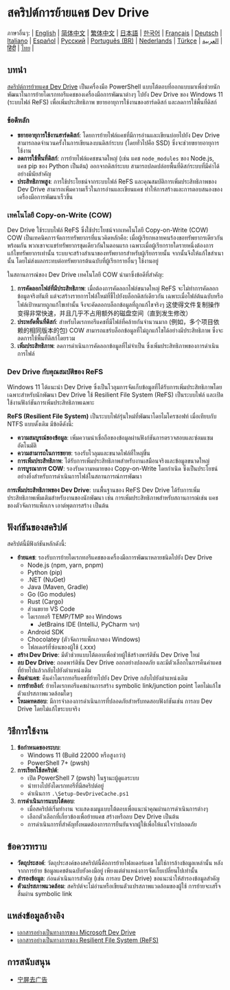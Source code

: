 # สคริปต์การย้ายแคช Dev Drive

ภาษาอื่นๆ:
| [English](README.en-us.md) | [简体中文](README.zh-cn.md) | [繁体中文](README.zh-tw.md) | [日本語](README.ja-jp.md) | [한국어](README.ko-kr.md) | [Français](README.fr-fr.md) | [Deutsch](README.de-de.md) | [Italiano](README.it-it.md) | [Español](README.es-es.md) | [Русский](README.ru-ru.md) | [Português (BR)](README.pt-br.md) | [Nederlands](README.nl-nl.md) | [Türkçe](README.tr-tr.md) | [العربية](README.ar-sa.md) | [हिंदी](README.hi-in.md) | [ไทย](README.th-th.md) |

## บทนำ

[สคริปต์การย้ายแคช Dev Drive](https://github.com/jqknono/migrate-to-win11-dev-drive) เป็นเครื่องมือ PowerShell แบบโต้ตอบที่ออกแบบมาเพื่อช่วยนักพัฒนาในการย้ายไดเรกทอรีแคชของเครื่องมือการพัฒนาต่างๆ ไปยัง Dev Drive ของ Windows 11 (ระบบไฟล์ ReFS) เพื่อเพิ่มประสิทธิภาพ ขยายอายุการใช้งานของฮาร์ดดิสก์ และลดการใช้พื้นที่ดิสก์

### ข้อดีหลัก

- **ขยายอายุการใช้งานฮาร์ดดิสก์**: โดยการย้ายไฟล์แคชที่มีการอ่านและเขียนบ่อยไปยัง Dev Drive สามารถลดจำนวนครั้งในการเขียนลงบนดิสก์ระบบ (โดยทั่วไปคือ SSD) ซึ่งจะช่วยขยายอายุการใช้งาน
- **ลดการใช้พื้นที่ดิสก์**: การย้ายไฟล์แคชขนาดใหญ่ (เช่น แคช `node_modules` ของ Node.js, แคช pip ของ Python เป็นต้น) ออกจากดิสก์ระบบ สามารถปลดปล่อยพื้นที่ดิสก์ระบบที่มีค่าได้อย่างมีนัยสำคัญ
- **ประสิทธิภาพสูง**: การใช้ประโยชน์จากระบบไฟล์ ReFS และคุณสมบัติการเพิ่มประสิทธิภาพของ Dev Drive สามารถเพิ่มความเร็วในการอ่านและเขียนแคช ทำให้การสร้างและการตอบสนองของเครื่องมือการพัฒนาเร็วขึ้น

### เทคโนโลยี Copy-on-Write (COW)

Dev Drive ใช้ระบบไฟล์ ReFS ซึ่งใช้ประโยชน์จากเทคโนโลยี Copy-on-Write (COW) COW เป็นเทคนิคการจัดการทรัพยากรที่แนวคิดหลักคือ: เมื่อผู้เรียกหลายคนร้องขอทรัพยากรเดียวกันพร้อมกัน พวกเขาจะแชร์ทรัพยากรชุดเดียวกันในตอนแรก เฉพาะเมื่อผู้เรียกรายใดรายหนึ่งต้องการแก้ไขทรัพยากรเท่านั้น ระบบจะสร้างสำเนาของทรัพยากรสำหรับผู้เรียกรายนั้น จากนั้นจึงให้แก้ไขสำเนานั้น โดยไม่ส่งผลกระทบต่อทรัพยากรต้นฉบับที่ผู้เรียกรายอื่นๆ ใช้งานอยู่

ในสถานการณ์ของ Dev Drive เทคโนโลยี COW นำมาซึ่งข้อดีที่สำคัญ:

1.  **การคัดลอกไฟล์ที่มีประสิทธิภาพ**: เมื่อต้องการคัดลอกไฟล์ขนาดใหญ่ ReFS จะไม่ทำการคัดลอกข้อมูลจริงทันที แต่จะสร้างรายการไฟล์ใหม่ที่ชี้ไปยังบล็อกดิสก์เดียวกัน เฉพาะเมื่อไฟล์ต้นฉบับหรือไฟล์เป้าหมายถูกแก้ไขเท่านั้น จึงจะคัดลอกบล็อกข้อมูลที่ถูกแก้ไขจริงๆ 这使得文件复制操作变得非常快速，并且几乎不占用额外的磁盘空间（直到发生修改）
2.  **ประหยัดพื้นที่ดิสก์**: สำหรับไดเรกทอรีแคชที่มีไฟล์ที่คล้ายกันจำนวนมาก (例如，多个项目依赖的相同版本的包) COW สามารถแชร์บล็อกข้อมูลที่ไม่ถูกแก้ไขได้อย่างมีประสิทธิภาพ ซึ่งจะลดการใช้พื้นที่ดิสก์โดยรวม
3.  **เพิ่มประสิทธิภาพ**: ลดการดำเนินการคัดลอกข้อมูลที่ไม่จำเป็น ซึ่งเพิ่มประสิทธิภาพของการดำเนินการไฟล์

### Dev Drive กับคุณสมบัติของ ReFS

Windows 11 ได้แนะนำ Dev Drive ซึ่งเป็นโวลุมการจัดเก็บข้อมูลที่ได้รับการเพิ่มประสิทธิภาพโดยเฉพาะสำหรับนักพัฒนา Dev Drive ใช้ Resilient File System (ReFS) เป็นระบบไฟล์ และเปิดใช้งานฟังก์ชันการเพิ่มประสิทธิภาพเฉพาะ

**ReFS (Resilient File System)** เป็นระบบไฟล์รุ่นใหม่ที่พัฒนาโดยไมโครซอฟท์ เมื่อเทียบกับ NTFS แบบดั้งเดิม มีข้อดีดังนี้:

- **ความสมบูรณ์ของข้อมูล**: เพิ่มความน่าเชื่อถือของข้อมูลผ่านฟังก์ชันการตรวจสอบและซ่อมแซมอัตโนมัติ
- **ความสามารถในการขยาย**: รองรับโวลุมและขนาดไฟล์ที่ใหญ่ขึ้น
- **การเพิ่มประสิทธิภาพ**: ได้รับการเพิ่มประสิทธิภาพสำหรับงานเสมือนจริงและข้อมูลขนาดใหญ่
- **การบูรณาการ COW**: รองรับความหมายของ Copy-on-Write โดยกำเนิด ซึ่งเป็นประโยชน์อย่างยิ่งสำหรับการดำเนินการไฟล์ในสถานการณ์การพัฒนา

**การเพิ่มประสิทธิภาพของ Dev Drive**: บนพื้นฐานของ ReFS Dev Drive ได้รับการเพิ่มประสิทธิภาพเพิ่มเติมสำหรับงานของนักพัฒนา เช่น การเพิ่มประสิทธิภาพสำหรับสถานการณ์เช่น แคชของตัวจัดการแพ็กเกจ เอาต์พุตการสร้าง เป็นต้น

## ฟังก์ชันของสคริปต์

สคริปต์นี้มีฟังก์ชันหลักดังนี้:

- **ย้ายแคช**: รองรับการย้ายไดเรกทอรีแคชของเครื่องมือการพัฒนาหลายชนิดไปยัง Dev Drive
  - Node.js (npm, yarn, pnpm)
  - Python (pip)
  - .NET (NuGet)
  - Java (Maven, Gradle)
  - Go (Go modules)
  - Rust (Cargo)
  - ส่วนขยาย VS Code
  - ไดเรกทอรี TEMP/TMP ของ Windows
    - JetBrains IDE (IntelliJ, PyCharm ฯลฯ)
  - Android SDK
  - Chocolatey (ตัวจัดการแพ็กเกจของ Windows)
  - โฟลเดอร์ที่ซ่อนของผู้ใช้ (.xxx)
- **สร้าง Dev Drive**: มีตัวช่วยแบบโต้ตอบเพื่อช่วยผู้ใช้สร้างพาร์ติชัน Dev Drive ใหม่
- **ลบ Dev Drive**: ถอดพาร์ติชัน Dev Drive ออกอย่างปลอดภัย และมีตัวเลือกในการคืนค่าแคชที่ย้ายไปแล้วกลับไปยังตำแหน่งเดิม
- **คืนค่าแคช**: คืนค่าไดเรกทอรีแคชที่ย้ายไปยัง Dev Drive กลับไปยังตำแหน่งเดิม
- **การย้ายลิงก์**: ย้ายไดเรกทอรีแคชผ่านการสร้าง symbolic link/junction point โดยไม่แก้ไขตัวแปรสภาพแวดล้อมใดๆ
- **โหมดทดสอบ**: มีการจำลองการดำเนินการที่ปลอดภัยสำหรับทดสอบฟังก์ชันเช่น การลบ Dev Drive โดยไม่แก้ไขระบบจริง

## วิธีการใช้งาน

1.  **ข้อกำหนดของระบบ**:
    - Windows 11 (Build 22000 หรือสูงกว่า)
    - PowerShell 7+ (pwsh)
2.  **การเรียกใช้สคริปต์**:
    - เปิด PowerShell 7 (pwsh) ในฐานะผู้ดูแลระบบ
    - นำทางไปยังไดเรกทอรีที่มีสคริปต์อยู่
    - ดำเนินการ `.\Setup-DevDriveCache.ps1`
3.  **การดำเนินการแบบโต้ตอบ**:
    - เมื่อสคริปต์เริ่มทำงาน จะแสดงเมนูแบบโต้ตอบเพื่อแนะนำคุณผ่านการดำเนินการต่างๆ
    - เลือกตัวเลือกที่เกี่ยวข้องเพื่อย้ายแคช สร้างหรือลบ Dev Drive เป็นต้น
    - การดำเนินการที่สำคัญทั้งหมดต้องการการยืนยันจากผู้ใช้เพื่อให้แน่ใจว่าปลอดภัย

## ข้อควรทราบ

- **วัตถุประสงค์**: วัตถุประสงค์ของสคริปต์นี้คือการย้ายโฟลเดอร์แคช ไม่ใช่การล้างข้อมูลเหล่านั้น หลังจากการย้าย ข้อมูลแคชต้นฉบับยังคงมีอยู่ เพียงแต่ตำแหน่งการจัดเก็บเปลี่ยนไปเท่านั้น
- **สำรองข้อมูล**: ก่อนดำเนินการสำคัญ (เช่น การลบ Dev Drive) ขอแนะนำให้สำรองข้อมูลสำคัญ
- **ตัวแปรสภาพแวดล้อม**: สคริปต์จะไม่อ่านหรือเขียนตัวแปรสภาพแวดล้อมของผู้ใช้ การย้ายจะเสร็จสิ้นผ่าน symbolic link

## แหล่งข้อมูลอ้างอิง

- [เอกสารอย่างเป็นทางการของ Microsoft Dev Drive](https://learn.microsoft.com/en-us/windows/dev-drive/)
- [เอกสารอย่างเป็นทางการของ Resilient File System (ReFS)](https://learn.microsoft.com/en-us/windows-server/storage/refs/refs-overview)

## การสนับสนุน

- [宁屏去广告](https://www.nullprivate.com)